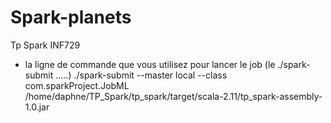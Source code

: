 # Spark-planets
Tp Spark INF729

   - la ligne de commande que vous utilisez pour lancer le job (le ./spark-submit …..)
   ./spark-submit --master local --class com.sparkProject.JobML /home/daphne/TP_Spark/tp_spark/target/scala-2.11/tp_spark-assembly-1.0.jar

